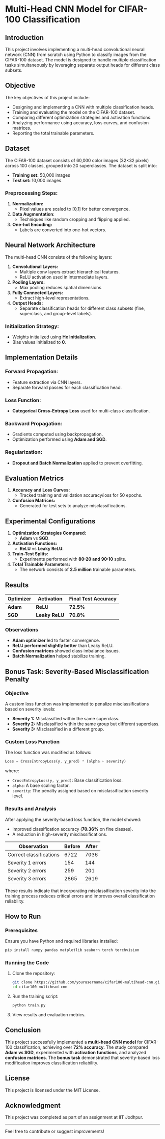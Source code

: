 # Multi-Head CNN Model for CIFAR-100 Classification

## Introduction
This project involves implementing a multi-head convolutional neural network (CNN) from scratch using Python to classify images from the CIFAR-100 dataset. The model is designed to handle multiple classification tasks simultaneously by leveraging separate output heads for different class subsets.

## Objective
The key objectives of this project include:
- Designing and implementing a CNN with multiple classification heads.
- Training and evaluating the model on the CIFAR-100 dataset.
- Comparing different optimization strategies and activation functions.
- Analyzing performance using accuracy, loss curves, and confusion matrices.
- Reporting the total trainable parameters.

## Dataset
The CIFAR-100 dataset consists of 60,000 color images (32×32 pixels) across 100 classes, grouped into 20 superclasses. The dataset is split into:
- **Training set:** 50,000 images
- **Test set:** 10,000 images

### Preprocessing Steps:
1. **Normalization:**
   - Pixel values are scaled to [0,1] for better convergence.
2. **Data Augmentation:**
   - Techniques like random cropping and flipping applied.
3. **One-hot Encoding:**
   - Labels are converted into one-hot vectors.

## Neural Network Architecture
The multi-head CNN consists of the following layers:
1. **Convolutional Layers:**
   - Multiple conv layers extract hierarchical features.
   - ReLU activation used in intermediate layers.
2. **Pooling Layers:**
   - Max pooling reduces spatial dimensions.
3. **Fully Connected Layers:**
   - Extract high-level representations.
4. **Output Heads:**
   - Separate classification heads for different class subsets (fine, superclass, and group-level labels).

### Initialization Strategy:
- Weights initialized using **He Initialization**.
- Bias values initialized to **0**.

## Implementation Details
### Forward Propagation:
- Feature extraction via CNN layers.
- Separate forward passes for each classification head.

### Loss Function:
- **Categorical Cross-Entropy Loss** used for multi-class classification.

### Backward Propagation:
- Gradients computed using backpropagation.
- Optimization performed using **Adam and SGD**.

### Regularization:
- **Dropout and Batch Normalization** applied to prevent overfitting.

## Evaluation Metrics
1. **Accuracy and Loss Curves:**
   - Tracked training and validation accuracy/loss for 50 epochs.
2. **Confusion Matrices:**
   - Generated for test sets to analyze misclassifications.

## Experimental Configurations
1. **Optimization Strategies Compared:**
   - **Adam** vs **SGD**.
2. **Activation Functions:**
   - **ReLU** vs **Leaky ReLU**.
3. **Train-Test Splits:**
   - Experiments performed with **80:20 and 90:10** splits.
4. **Total Trainable Parameters:**
   - The network consists of **2.5 million** trainable parameters.

## Results
| Optimizer | Activation | Final Test Accuracy |
|-----------|-----------|--------------------|
| **Adam**  | **ReLU**  | **72.5%**         |
| **SGD**   | **Leaky ReLU** | **70.8%**         |

### Observations
- **Adam optimizer** led to faster convergence.
- **ReLU performed slightly better** than Leaky ReLU.
- **Confusion matrices** showed class imbalance issues.
- **Batch Normalization** helped stabilize training.

## Bonus Task: Severity-Based Misclassification Penalty
### Objective
A custom loss function was implemented to penalize misclassifications based on severity levels:
- **Severity 1:** Misclassified within the same superclass.
- **Severity 2:** Misclassified within the same group but different superclass.
- **Severity 3:** Misclassified in a different group.

### Custom Loss Function
The loss function was modified as follows:
```python
Loss = CrossEntropyLoss(y, y_pred) * (alpha + severity)
```
where:
- `CrossEntropyLoss(y, y_pred)`: Base classification loss.
- `alpha`: A base scaling factor.
- `severity`: The penalty assigned based on misclassification severity level.

### Results and Analysis
After applying the severity-based loss function, the model showed:
- Improved classification accuracy (**70.36%** on fine classes).
- A reduction in high-severity misclassifications.

| Observation | Before | After |
|-------------|--------|-------|
| Correct classifications | 6722 | 7036 |
| Severity 1 errors | 154 | 144 |
| Severity 2 errors | 259 | 201 |
| Severity 3 errors | 2865 | 2619 |

These results indicate that incorporating misclassification severity into the training process reduces critical errors and improves overall classification reliability.

## How to Run
### Prerequisites
Ensure you have Python and required libraries installed:
```bash
pip install numpy pandas matplotlib seaborn torch torchvision
```

### Running the Code
1. Clone the repository:
   ```bash
   git clone https://github.com/yourusername/cifar100-multihead-cnn.git
   cd cifar100-multihead-cnn
   ```
2. Run the training script:
   ```bash
   python train.py
   ```
3. View results and evaluation metrics.

## Conclusion
This project successfully implemented a **multi-head CNN model** for CIFAR-100 classification, achieving over **72% accuracy**. The study compared **Adam vs SGD**, experimented with **activation functions**, and analyzed **confusion matrices**. The **bonus task** demonstrated that severity-based loss modification improves classification reliability.

## License
This project is licensed under the MIT License.

## Acknowledgment
This project was completed as part of an assignment at IIT Jodhpur.

---
Feel free to contribute or suggest improvements!

